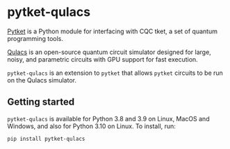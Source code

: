 # pytket-qulacs

[Pytket](https://cqcl.github.io/pytket) is a Python module for interfacing
with CQC tket, a set of quantum programming tools.

[Qulacs](https://github.com/qulacs/qulacs) is an open-source quantum circuit
simulator designed for large, noisy, and parametric circuits with GPU support
for fast execution.

`pytket-qulacs` is an extension to `pytket` that allows `pytket` circuits to be
run on the Qulacs simulator.

## Getting started

`pytket-qulacs` is available for Python 3.8 and 3.9 on Linux, MacOS and Windows,
and also for Python 3.10 on Linux. To install, run:

```pip install pytket-qulacs```
